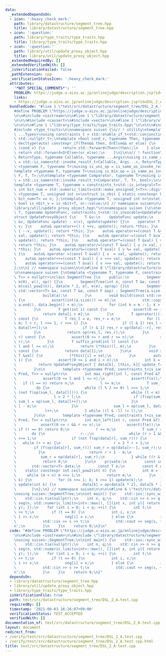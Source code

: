 ```yaml
---
data:
  _extendedDependsOn:
  - icon: ':heavy_check_mark:'
    path: library/datastructure/segment_tree.hpp
    title: library/datastructure/segment_tree.hpp
  - icon: ':question:'
    path: library/type_traits/type_traits.hpp
    title: library/type_traits/type_traits.hpp
  - icon: ':question:'
    path: library/util/update_proxy_object.hpp
    title: library/util/update_proxy_object.hpp
  _extendedRequiredBy: []
  _extendedVerifiedWith: []
  _isVerificationFailed: false
  _pathExtension: cpp
  _verificationStatusIcon: ':heavy_check_mark:'
  attributes:
    '*NOT_SPECIAL_COMMENTS*': ''
    PROBLEM: https://judge.u-aizu.ac.jp/onlinejudge/description.jsp?id=DSL_2_A
    links:
    - https://judge.u-aizu.ac.jp/onlinejudge/description.jsp?id=DSL_2_A
  bundledCode: "#line 1 \"test/src/datastructure/segment_tree/DSL_2_A.test.cpp\"\n\
    #define PROBLEM \"https://judge.u-aizu.ac.jp/onlinejudge/description.jsp?id=DSL_2_A\"\
    \n\n#include <iostream>\n\n#line 1 \"library/datastructure/segment_tree.hpp\"\n\
    \n\n\n#include <cassert>\n#include <vector>\n\n#line 1 \"library/util/update_proxy_object.hpp\"\
    \n\n\n\n#line 1 \"library/type_traits/type_traits.hpp\"\n\n\n\n#include <limits>\n\
    #include <type_traits>\n\nnamespace suisen {\n// ! utility\ntemplate <typename\
    \ ...Types>\nusing constraints_t = std::enable_if_t<std::conjunction_v<Types...>,\
    \ std::nullptr_t>;\ntemplate <bool cond_v, typename Then, typename OrElse>\nconstexpr\
    \ decltype(auto) constexpr_if(Then&& then, OrElse&& or_else) {\n    if constexpr\
    \ (cond_v) {\n        return std::forward<Then>(then);\n    } else {\n       \
    \ return std::forward<OrElse>(or_else);\n    }\n}\n\n// ! function\ntemplate <typename\
    \ ReturnType, typename Callable, typename ...Args>\nusing is_same_as_invoke_result\
    \ = std::is_same<std::invoke_result_t<Callable, Args...>, ReturnType>;\ntemplate\
    \ <typename F, typename T>\nusing is_uni_op = is_same_as_invoke_result<T, F, T>;\n\
    template <typename F, typename T>\nusing is_bin_op = is_same_as_invoke_result<T,\
    \ F, T, T>;\n\ntemplate <typename Comparator, typename T>\nusing is_comparator\
    \ = std::is_same<std::invoke_result_t<Comparator, T, T>, bool>;\n\n// ! integral\n\
    template <typename T, typename = constraints_t<std::is_integral<T>>>\nconstexpr\
    \ int bit_num = std::numeric_limits<std::make_unsigned_t<T>>::digits;\ntemplate\
    \ <typename T, unsigned int n>\nstruct is_nbit { static constexpr bool value =\
    \ bit_num<T> == n; };\ntemplate <typename T, unsigned int n>\nstatic constexpr\
    \ bool is_nbit_v = is_nbit<T, n>::value;\n} // namespace suisen\n\n\n#line 5 \"\
    library/util/update_proxy_object.hpp\"\n\nnamespace suisen {\n\ntemplate <typename\
    \ T, typename UpdateFunc, constraints_t<std::is_invocable<UpdateFunc>> = nullptr>\n\
    struct UpdateProxyObject {\n    T &v;\n    UpdateFunc update;\n    UpdateProxyObject(T\
    \ &v, UpdateFunc update) : v(v), update(update) {}\n    operator T() const { return\
    \ v; }\n    auto& operator++() { ++v, update(); return *this; }\n    auto& operator--()\
    \ { --v, update(); return *this; }\n    auto& operator+=(const T &val) { v +=\
    \ val, update(); return *this; }\n    auto& operator-=(const T &val) { v -= val,\
    \ update(); return *this; }\n    auto& operator*=(const T &val) { v *= val, update();\
    \ return *this; }\n    auto& operator/=(const T &val) { v /= val, update(); return\
    \ *this; }\n    auto& operator%=(const T &val) { v %= val, update(); return *this;\
    \ }\n    auto& operator =(const T &val) { v  = val, update(); return *this; }\n\
    \    auto& operator<<=(const T &val) { v <<= val, update(); return *this; }\n\
    \    auto& operator>>=(const T &val) { v >>= val, update(); return *this; }\n\
    };\n\n} // namespace suisen\n\n\n#line 8 \"library/datastructure/segment_tree.hpp\"\
    \n\nnamespace suisen {\ntemplate <typename T, typename F, constraints_t<is_bin_op<F,\
    \ T>> = nullptr>\nclass SegmentTree {\n    public:\n        SegmentTree() : n(0),\
    \ m(0), e(), op() {}\n        SegmentTree(int n, const T &e, const F &op) : n(n),\
    \ m(ceil_pow2(n)), data(m * 2, e), e(e), op(op) {}\n        SegmentTree(const\
    \ std::vector<T> &a, const T &e, const F &op) : SegmentTree(a.size(), e, op) {\n\
    \            build(a);\n        }\n        void build(const std::vector<T> &a)\
    \ {\n            assert(int(a.size()) <= m);\n            std::copy(a.begin(),\
    \ a.end(), data.begin() + m);\n            for (int k = m - 1; k > 0; --k) update(k);\n\
    \        }\n        T get(int i) const {\n            assert(0 <= i and i < n);\n\
    \            return data[i + m];\n        }\n        T operator()(int l, int r)\
    \ const {\n            T res_l = e, res_r = e;\n            for (l += m, r +=\
    \ m; l < r; l >>= 1, r >>= 1) {\n                if (l & 1) res_l = op(res_l,\
    \ data[l++]);\n                if (r & 1) res_r = op(data[--r], res_r);\n    \
    \        }\n            return op(res_l, res_r);\n        }\n        T prefix_prod(int\
    \ r) const {\n            assert(0 <= r and r <= n);\n            return (*this)(0,\
    \ r);\n        }\n        T suffix_prod(int l) const {\n            assert(0 <=\
    \ l and l <= n);\n            return (*this)(l, m);\n        }\n        T all_prod()\
    \ const {\n            return data[1];\n        }\n\n        void set(int i, const\
    \ T &val) {\n            (*this)[i] = val;\n        }\n        auto operator[](int\
    \ i) {\n            assert(0 <= i and i < n);\n            int k = i + m;\n  \
    \          return UpdateProxyObject { data[k], [this, k]{ update_from(k); } };\n\
    \        }\n\n        template <typename Pred, constraints_t<is_same_as_invoke_result<bool,\
    \ Pred, T>> = nullptr>\n        int max_right(int l, const Pred &f) const {\n\
    \            assert(0 <= l and l <= n);\n            assert(f(e));\n         \
    \   if (l == n) return n;\n            l += m;\n            T sum_l = e;\n   \
    \         do {\n                while (l % 2 == 0) l >>= 1;\n                if\
    \ (not f(op(sum_l, data[l]))) {\n                    while (l < m) {\n       \
    \                 l = 2 * l;\n                        if (f(op(sum_l, data[l])))\
    \ sum_l = op(sum_l, data[l++]);\n                    }\n                    return\
    \ l - m;\n                }\n                sum_l = op(sum_l, data[l]);\n   \
    \             l++;\n            } while ((l & -l) != l);\n            return n;\n\
    \        }\n\n        template <typename Pred, constraints_t<is_same_as_invoke_result<bool,\
    \ Pred, T>> = nullptr>\n        int min_left(int r, const Pred &f) const {\n \
    \           assert(0 <= r && r <= n);\n            assert(f(e));\n           \
    \ if (r == 0) return 0;\n            r += m;\n            T sum_r = e;\n     \
    \       do {\n                r--;\n                while (r > 1 && (r % 2)) r\
    \ >>= 1;\n                if (not f(op(data[r], sum_r))) {\n                 \
    \   while (r < m) {\n                        r = 2 * r + 1;\n                \
    \        if (f(op(data[r], sum_r))) sum_r = op(data[r--], sum_r);\n          \
    \          }\n                    return r + 1 - m;\n                }\n     \
    \           sum_r = op(data[r], sum_r);\n            } while ((r & -r) != r);\n\
    \            return 0;\n        }\n\n    private:\n        const int n, m;\n \
    \       std::vector<T> data;\n        const T e;\n        const F op;\n\n    \
    \    static constexpr int ceil_pow2(int n) {\n            int m = 1;\n       \
    \     while (m < n) m <<= 1;\n            return m;\n        }\n        void update_from(int\
    \ k) {\n            for (k >>= 1; k; k >>= 1) update(k);\n        }\n        void\
    \ update(int k) {\n            data[k] = op(data[k * 2], data[k * 2 + 1]);\n \
    \       }\n};\n} // namespace suisen\n\n\n\n#line 6 \"test/src/datastructure/segment_tree/DSL_2_A.test.cpp\"\
    \nusing suisen::SegmentTree;\n\nint main() {\n    std::ios::sync_with_stdio(false);\n\
    \    std::cin.tie(nullptr);\n    int n, q;\n    std::cin >> n >> q;\n    SegmentTree\
    \ seg(n, std::numeric_limits<int>::max(), [](int x, int y){ return std::min(x,\
    \ y); });\n    for (int i = 0; i < q; ++i) {\n        int t;\n        std::cin\
    \ >> t;\n        if (t == 0) {\n            int i, x;\n            std::cin >>\
    \ i >> x;\n            seg[i] = x;\n        } else {\n            int s, t;\n\
    \            std::cin >> s >> t;\n            std::cout << seg(s, ++t) << '\\\
    n';\n        }\n    }\n    return 0;\n}\n"
  code: "#define PROBLEM \"https://judge.u-aizu.ac.jp/onlinejudge/description.jsp?id=DSL_2_A\"\
    \n\n#include <iostream>\n\n#include \"library/datastructure/segment_tree.hpp\"\
    \nusing suisen::SegmentTree;\n\nint main() {\n    std::ios::sync_with_stdio(false);\n\
    \    std::cin.tie(nullptr);\n    int n, q;\n    std::cin >> n >> q;\n    SegmentTree\
    \ seg(n, std::numeric_limits<int>::max(), [](int x, int y){ return std::min(x,\
    \ y); });\n    for (int i = 0; i < q; ++i) {\n        int t;\n        std::cin\
    \ >> t;\n        if (t == 0) {\n            int i, x;\n            std::cin >>\
    \ i >> x;\n            seg[i] = x;\n        } else {\n            int s, t;\n\
    \            std::cin >> s >> t;\n            std::cout << seg(s, ++t) << '\\\
    n';\n        }\n    }\n    return 0;\n}"
  dependsOn:
  - library/datastructure/segment_tree.hpp
  - library/util/update_proxy_object.hpp
  - library/type_traits/type_traits.hpp
  isVerificationFile: true
  path: test/src/datastructure/segment_tree/DSL_2_A.test.cpp
  requiredBy: []
  timestamp: '2021-08-03 16:26:07+09:00'
  verificationStatus: TEST_ACCEPTED
  verifiedWith: []
documentation_of: test/src/datastructure/segment_tree/DSL_2_A.test.cpp
layout: document
redirect_from:
- /verify/test/src/datastructure/segment_tree/DSL_2_A.test.cpp
- /verify/test/src/datastructure/segment_tree/DSL_2_A.test.cpp.html
title: test/src/datastructure/segment_tree/DSL_2_A.test.cpp
---
```


